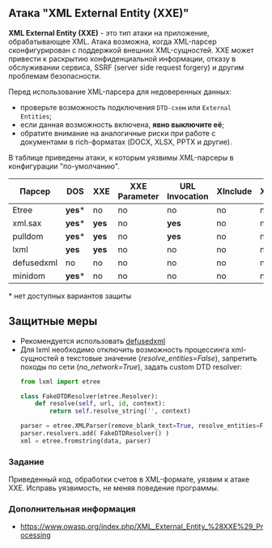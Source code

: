 ## Атака "XML External Entity (XXE)"

**XML External Entity (XXE)** - это тип атаки на приложение, обрабатывающее XML. Атака возможна, когда XML-парсер сконфигурирован с поддержкой внешних XML-сущностей.
XXE может привести к раскрытию конфиденциальной информации, отказу в обслуживании сервиса, SSRF (server side request forgery) и другим проблемам безопасности.

Перед использование XML-парсера для недоверенных данных:
- проверьте возможность подключения ```DTD-схем``` или ```External Entities```;
- если данная возможность включена, **явно выключите её**;
- обратите внимание на аналогичные риски при работе с документами в rich-форматах (DOCX, XLSX, PPTX и другие).

В таблице приведены атаки, к которым уязвимы XML-парсеры в конфигурации "по-умолчанию".

| Парсер     | DOS      | XXE     | XXE Parameter | URL Invocation | XInclude | XSLT |
|------------|----------|---------|---------------|----------------|----------|------|
| Etree      | **yes*** | no      | no            | no             | no       | no   |
| xml.sax    | **yes*** | **yes** | no            | **yes**        | no       | no   |
| pulldom    | **yes*** | **yes** | no            | **yes**        | no       | no   |
| lxml       | **yes**  | **yes** | no            | no             | no       | no   |
| defusedxml | no       | no      | no            | no             | no       | no   |
| minidom    | **yes*** | no      | no            | no             | no       | no   |
\* нет доступных вариантов защиты

## Защитные меры

* Рекомендуется использовать [defusedxml](https://blog.python.org/2013/02/announcing-defusedxml-fixes-for-xml.html)
* Для lxml необходимо отключить возможность процессинга xml-сущностей в текстовые значение (_resolve_entities=False_), запретить походы по сети (_no_network=True_), задать custom DTD resolver:
    ```python
    from lxml import etree

    class FakeDTDResolver(etree.Resolver):
        def resolve(self, url, id, context):
            return self.resolve_string('', context)

    parser = etree.XMLParser(remove_blank_text=True, resolve_entities=False, no_network=True)
    parser.resolvers.add( FakeDTDResolver() )
    xml = etree.fromstring(data, parser)
    ```

### Задание

Приведенный код, обработки счетов в XML-формате, уязвим к атаке XXE. Исправь уязвимость, не меняя поведение программы.

### Дополнительная информация

* https://www.owasp.org/index.php/XML_External_Entity_%28XXE%29_Processing